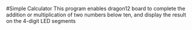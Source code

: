 #Simple Calculator
This program enables dragon12 board to complete the addition or multiplication of two numbers below ten, and display the result on the 4-digit LED segments